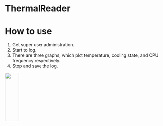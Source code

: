 # ThermalReader

# How to use
1. Get super user administration.
2. Start to log.
3. There are three graphs, which plot temperature, cooling state, and CPU frequency respectively.
4. Stop and save the log.

<img src = "https://user-images.githubusercontent.com/33349919/168693625-ede30e7e-9631-4c63-a99d-93de5ddd4c2b.jpg" width="30%" height="20%">

